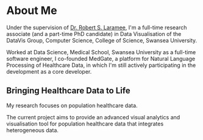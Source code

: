 # About Me

Under the supervision of [Dr. Robert S. Laramee](http://cs.swan.ac.uk/~csbob/), I'm a full-time research associate (and a part-time PhD candidate) in Data Visualisation of the DataVis Group, Computer Science, College of Science, Swansea University.

Worked at Data Science, Medical School, Swansea University as a full-time software engineer, I co-founded MedGate, a platform for Natural Language Processing of Healthcare Data, in which I'm still actively participating in the development as a core developer.

## Bringing Healthcare Data to Life

My research focuses on population healthcare data.

The current project aims to provide an advanced visual analytics and visualisation tool for population healthcare data that integrates heterogeneous data.
